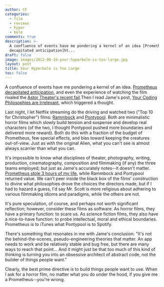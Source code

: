 ```yaml
---
author: CF
categories:
  - film
  - reviews
  - hyper
  - bole
comments: true
description: >-
  A confluence of events have me pondering a kernel of an idea [Prometheus
  decapitated anticipation]ht...
draft: false
image: images/2012-06-16-your-hyperbole-is-too-large.jpg
layout: post
title: Your Hyperbole is Too Large
toc: false
---
```

    
A confluence of events have me pondering a kernel of an idea. [Prometheus decapitated anticipation](http://www.sabotagetimes.com/tv-film/prometheus-reviewed-save-yourself-the-money-watch-alien-on-dvd-instead/), and even the experience of watching the film rivaled the [Astor Theater's recent fail](http://astortheatreblog.wordpress.com/2012/01/26/what-happened-last-night/).Then I read Jame's post, [Your Coding Philosophies are Irrelevant](http://prog21.dadgum.com/142.html), which triggered a thought.    
    
Last night, I let Netflix streaming do the driving and watched two ("Top 10 for Christopher") films: [Rammbock](http://www.imdb.com/title/tt1583356/) and [Pontypool](http://www.imdb.com/title/tt1226681/). Both are minimalistic horror films which slowly build tension and suspense and develop real characters (of the two, I thought Pontypool pushed more boundaries and delivered more reward). Both do this with a fraction of the budget of Prometheus, few special effects, and bias toward keeping the creatures out-of-view. Just as with the original Alien, what you can't see is almost always scarrier than what you can.    
    
It's impossible to know what disciplines of theater, photography, writing, production, cinematography, composition and filmmaking (if any) the three teams employed; but just as Jame's accurately notes--it doesn't matter. [Prometheus stole 3 hours of my life](http://i.imgur.com/tiBQO.jpg), while Rammbock and Pontypool returned value. We can't peer inside the black box of the films' construction to divine what philosophies drove the choices the directors made, but if I had to hazard a guess, I'd say Mr. Scott is more religious about adhering to various filmmaking idioms and paradigms, while the others are not.    
    
It's pure speculation, of course, and perhaps not worth significant reflection; however, consider these films as software. As horror films, they have a primary function: to scare us. As science fiction films, they also have a nice-to-have function: to probe intellectual, moral and ethical boundaries. Prometheus is to iTunes what Pontypool is to Spotify.    
    
There's something that resonates in me with Jame's conclusion: "It's not the behind-the-scenes, pseudo-engineering theories that matter. An app needs to work and be relatively stable and bug free, but there are many ways to reach that point... And it might just be that too much of this kind of thinking is turning you into an obsessive architect of abstract code, not the builder of things people want."    
    
Clearly, the best prime directive is to build things people want to use. When I ask for a horror film, no matter what you do under the hood, if you give me a Prometheus--you're wrong.    
